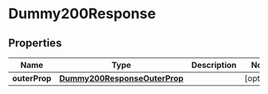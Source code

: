 
# Dummy200Response

## Properties
Name | Type | Description | Notes
------------ | ------------- | ------------- | -------------
**outerProp** | [**Dummy200ResponseOuterProp**](Dummy200ResponseOuterProp.md) |  |  [optional]



